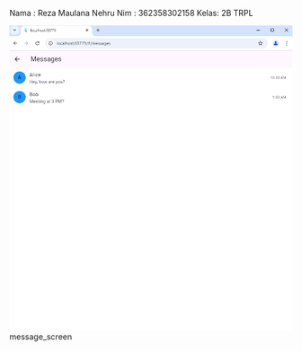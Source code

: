 Nama : Reza Maulana Nehru
Nim  : 362358302158
Kelas: 2B TRPL



![alt text](image.png) message_screen